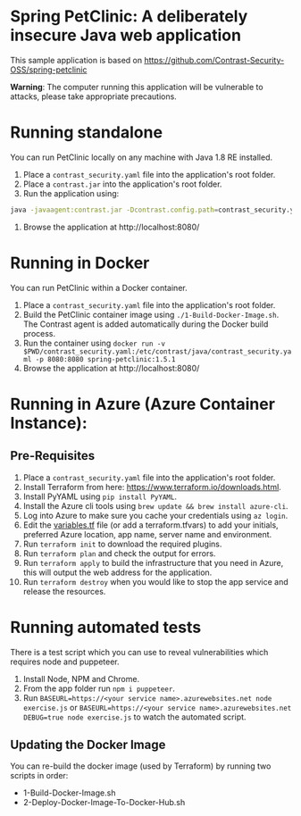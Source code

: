 # Spring PetClinic: A deliberately insecure Java web application

This sample application is based on https://github.com/Contrast-Security-OSS/spring-petclinic

**Warning**: The computer running this application will be vulnerable to attacks, please take appropriate precautions.

# Running standalone

You can run PetClinic locally on any machine with Java 1.8 RE installed.

1. Place a `contrast_security.yaml` file into the application's root folder.
1. Place a `contrast.jar` into the application's root folder.
1. Run the application using: 
```sh
java -javaagent:contrast.jar -Dcontrast.config.path=contrast_security.yaml  -Dcontrast.agent.java.standalone_app_name=spring-petclinic -jar spring-petclinic-1.5.1.jar [--server.port=8080] [--server.address=localhost] 
```
1. Browse the application at http://localhost:8080/

# Running in Docker

You can run PetClinic within a Docker container. 

1. Place a `contrast_security.yaml` file into the application's root folder.
1. Build the PetClinic container image using `./1-Build-Docker-Image.sh`. The Contrast agent is added automatically during the Docker build process.
1. Run the container using `docker run -v $PWD/contrast_security.yaml:/etc/contrast/java/contrast_security.yaml -p 8080:8080 spring-petclinic:1.5.1`
1. Browse the application at http://localhost:8080/

# Running in Azure (Azure Container Instance):

## Pre-Requisites

1. Place a `contrast_security.yaml` file into the application's root folder.
1. Install Terraform from here: https://www.terraform.io/downloads.html.
1. Install PyYAML using `pip install PyYAML`.
1. Install the Azure cli tools using `brew update && brew install azure-cli`.
1. Log into Azure to make sure you cache your credentials using `az login`.
1. Edit the [variables.tf](variables.tf) file (or add a terraform.tfvars) to add your initials, preferred Azure location, app name, server name and environment.
1. Run `terraform init` to download the required plugins.
1. Run `terraform plan` and check the output for errors.
1. Run `terraform apply` to build the infrastructure that you need in Azure, this will output the web address for the application.
1. Run `terraform destroy` when you would like to stop the app service and release the resources.

# Running automated tests

There is a test script which you can use to reveal vulnerabilities which requires node and puppeteer.

1. Install Node, NPM and Chrome.
1. From the app folder run `npm i puppeteer`.
1. Run `BASEURL=https://<your service name>.azurewebsites.net node exercise.js` or `BASEURL=https://<your service name>.azurewebsites.net DEBUG=true node exercise.js` to watch the automated script.

## Updating the Docker Image

You can re-build the docker image (used by Terraform) by running two scripts in order:

* 1-Build-Docker-Image.sh
* 2-Deploy-Docker-Image-To-Docker-Hub.sh
